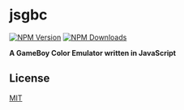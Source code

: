 # jsgbc

[![NPM Version][npm-image]][downloads-url] [![NPM Downloads][downloads-image]][downloads-url]

**A GameBoy Color Emulator written in JavaScript**

## License

[MIT](LICENSE)

[downloads-image]: https://img.shields.io/npm/dm/jsgbc.svg
[downloads-url]: https://npmjs.org/package/jsgbc
[npm-image]: https://img.shields.io/npm/v/jsgbc.svg
[npm-url]: https://npmjs.org/package/jsgbc
